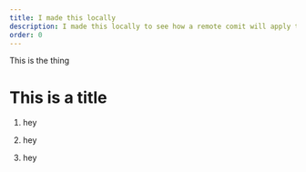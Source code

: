 ```yaml
---
title: I made this locally
description: I made this locally to see how a remote comit will apply to pages cms
order: 0
---
```


This is the thing

# This is a title

1.  hey
2.  hey

3.  hey
